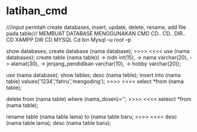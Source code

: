 # latihan_cmd
///input perintah create databases, insert, update, delete, rename, add file pada table///
MEMBUAT DATABASE MENGGUNAKAN CMD
 CD..
 CD..
 DIR..
 CD XAMPP
 DIR
 CD MYSQL
 Cd bin
 Mysql –u root –p
 
 show databases;
  create database (nama database); >>>> <membuat database baru> <<<<
 use (nama databases);
 create table (nama table)(
 -> nidn int(15),
 -> nama varchar(20),
 -> alamat(30),
 -> jenjang_pendidikan varchar(10),
 -> hobby varchar(20));
 
 use (nama database);
 show tables;
 desc (nama teble);
 insert into (nama table) values('1234','fahru','mengoding');  >>>> <membuat isi table> <<<<
 select *from (nama table);
 
 delete from (nama table) where (nama_dosen<isi table>)='';  >>>> <delete> <<<<
 selesct *from (nama table);
 
 rename table (nama table lama) to (nama table baru;  >>>> <rename table> <<<<
 desc (nama table lama);
 desc (nama table baru);
